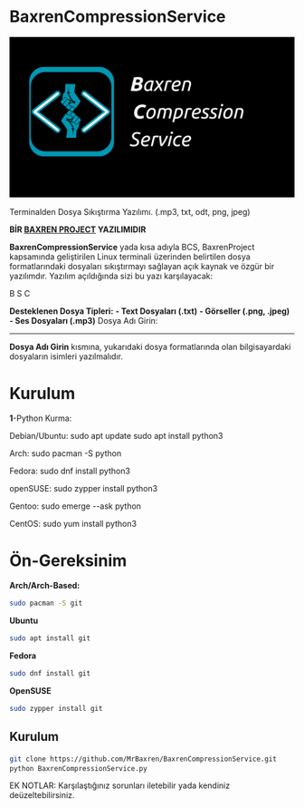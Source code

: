# BaxrenCompressionService
![BaxrenCompressionService](logo.png)

Terminalden Dosya Sıkıştırma Yazılımı. (.mp3, txt, odt, png, jpeg)

**BİR [BAXREN PROJECT](https://github.com/MrBaxren/BaxrenProject) YAZILIMIDIR**

**BaxrenCompressionService** yada kısa adıyla BCS, BaxrenProject kapsamında geliştirilen Linux terminali üzerinden belirtilen dosya formatlarındaki dosyaları sıkıştırmayı sağlayan açık kaynak ve özgür bir yazılımdır. Yazılım açıldığında sizi bu yazı karşılayacak:

B     S     C

**Desteklenen Dosya Tipleri:**
**- Text Dosyaları (.txt)**
**- Görseller (.png, .jpeg)**
**- Ses Dosyaları (.mp3)**
Dosya Adı Girin:
____________________________

**Dosya Adı Girin** kısmına, yukarıdaki dosya formatlarında olan bilgisayardaki dosyaların isimleri yazılmalıdır.

# Kurulum
**1**-Python Kurma:

Debian/Ubuntu: 
sudo apt update
sudo apt install python3

Arch:
sudo pacman -S python

Fedora:
sudo dnf install python3

openSUSE:
sudo zypper install python3

Gentoo:
sudo emerge --ask python

CentOS:
sudo yum install python3

# Ön-Gereksinim
**Arch/Arch-Based:**
```bash
sudo pacman -S git
```
**Ubuntu**
```bash
sudo apt install git
```
**Fedora**
```bash
sudo dnf install git
```
**OpenSUSE**
```bash
sudo zypper install git
```
## Kurulum
```bash
git clone https://github.com/MrBaxren/BaxrenCompressionService.git
python BaxrenCompressionService.py
```
EK NOTLAR: 
Karşılaştığınız sorunları iletebilir yada kendiniz deüzeltebilirsiniz.


